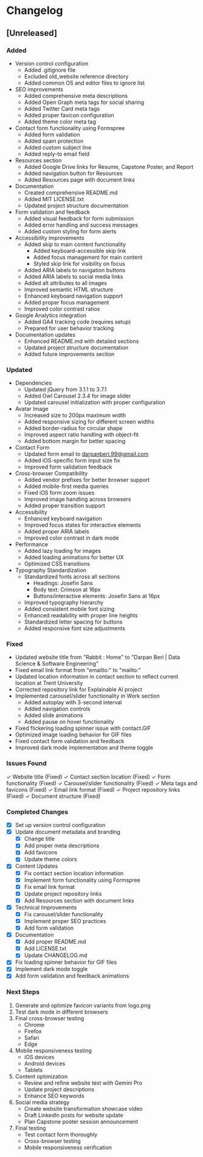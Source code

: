 # Changelog

## [Unreleased]

### Added
- Version control configuration
  - Added .gitignore file
  - Excluded old_website reference directory
  - Added common OS and editor files to ignore list
- SEO improvements
  - Added comprehensive meta descriptions
  - Added Open Graph meta tags for social sharing
  - Added Twitter Card meta tags
  - Added proper favicon configuration
  - Added theme color meta tag
- Contact form functionality using Formspree
  - Added form validation
  - Added spam protection
  - Added custom subject line
  - Added reply-to email field
- Resources section
  - Added Google Drive links for Resume, Capstone Poster, and Report
  - Added navigation button for Resources
  - Added Resources page with document links
- Documentation
  - Created comprehensive README.md
  - Added MIT LICENSE.txt
  - Updated project structure documentation
- Form validation and feedback
  - Added visual feedback for form submission
  - Added error handling and success messages
  - Added custom styling for form alerts
- Accessibility improvements
  - Added skip to main content functionality
    - Added keyboard-accessible skip link
    - Added focus management for main content
    - Styled skip link for visibility on focus
  - Added ARIA labels to navigation buttons
  - Added ARIA labels to social media links
  - Added alt attributes to all images
  - Improved semantic HTML structure
  - Enhanced keyboard navigation support
  - Added proper focus management
  - Improved color contrast ratios
- Google Analytics integration
  - Added GA4 tracking code (requires setup)
  - Prepared for user behavior tracking
- Documentation updates
  - Enhanced README.md with detailed sections
  - Updated project structure documentation
  - Added future improvements section

### Updated
- Dependencies
  - Updated jQuery from 3.1.1 to 3.7.1
  - Added Owl Carousel 2.3.4 for image slider
  - Updated carousel initialization with proper configuration
- Avatar Image
  - Increased size to 200px maximum width
  - Added responsive sizing for different screen widths
  - Added border-radius for circular shape
  - Improved aspect ratio handling with object-fit
  - Added bottom margin for better spacing
- Contact Form
  - Updated form email to darpanberi.99@gmail.com
  - Added iOS-specific form input size fix
  - Improved form validation feedback
- Cross-browser Compatibility
  - Added vendor prefixes for better browser support
  - Added mobile-first media queries
  - Fixed iOS form zoom issues
  - Improved image handling across browsers
  - Added proper transition support
- Accessibility
  - Enhanced keyboard navigation
  - Improved focus states for interactive elements
  - Added proper ARIA labels
  - Improved color contrast in dark mode
- Performance
  - Added lazy loading for images
  - Added loading animations for better UX
  - Optimized CSS transitions
- Typography Standardization
  - Standardized fonts across all sections
    - Headings: Josefin Sans
    - Body text: Crimson at 16px
    - Buttons/interactive elements: Josefin Sans at 16px
  - Improved typography hierarchy
  - Added consistent mobile font sizing
  - Enhanced readability with proper line heights
  - Standardized letter spacing for buttons
  - Added responsive font size adjustments

### Fixed
- Updated website title from "Rabbit : Home" to "Darpan Beri | Data Science & Software Engineering"
- Fixed email link format from "emailto:" to "mailto:"
- Updated location information in contact section to reflect current location at Trent University
- Corrected repository link for Explainable AI project
- Implemented carousel/slider functionality in Work section
  - Added autoplay with 3-second interval
  - Added navigation controls
  - Added slide animations
  - Added pause on hover functionality
- Fixed flickering loading spinner issue with contact.GIF
- Optimized image loading behavior for GIF files
- Fixed contact form validation and feedback
- Improved dark mode implementation and theme toggle

### Issues Found
✓ Website title (Fixed)
✓ Contact section location (Fixed)
✓ Form functionality (Fixed)
✓ Carousel/slider functionality (Fixed)
✓ Meta tags and favicons (Fixed)
✓ Email link format (Fixed)
✓ Project repository links (Fixed)
✓ Document structure (Fixed)

### Completed Changes
- [x] Set up version control configuration
- [x] Update document metadata and branding
  - [x] Change title
  - [x] Add proper meta descriptions
  - [x] Add favicons
  - [x] Update theme colors
- [x] Content Updates
  - [x] Fix contact section location information
  - [x] Implement form functionality using Formspree
  - [x] Fix email link format
  - [x] Update project repository links
  - [x] Add Resources section with document links
- [x] Technical Improvements
  - [x] Fix carousel/slider functionality
  - [x] Implement proper SEO practices
  - [x] Add form validation
- [x] Documentation
  - [x] Add proper README.md
  - [x] Add LICENSE.txt
  - [x] Update CHANGELOG.md
- [x] Fix loading spinner behavior for GIF files
- [x] Implement dark mode toggle
- [x] Add form validation and feedback animations

### Next Steps
1. Generate and optimize favicon variants from logo.png
2. Test dark mode in different browsers
3. Final cross-browser testing
   - Chrome
   - Firefox
   - Safari
   - Edge
4. Mobile responsiveness testing
   - iOS devices
   - Android devices
   - Tablets
5. Content optimization
   - Review and refine website text with Gemini Pro
   - Update project descriptions
   - Enhance SEO keywords
6. Social media strategy
   - Create website transformation showcase video
   - Draft LinkedIn posts for website update
   - Plan Capstone poster session announcement
7. Final testing
   - Test contact form thoroughly
   - Cross-browser testing
   - Mobile responsiveness verification